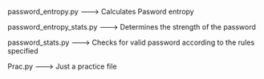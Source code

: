 password_entropy.py 		---> Calculates Pasword entropy

password_entropy_stats.py 	---> Determines the strength of the password

password_stats.py		---> Checks for valid password according to the rules specified

Prac.py				---> Just a practice file
